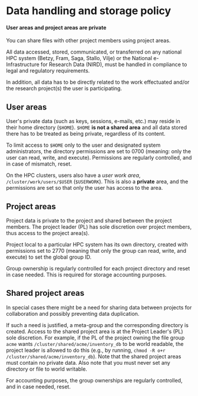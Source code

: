 
# Data handling and storage policy

<div class="alert alert-warning">
  <h4>User areas and project areas are private</h4>
  <p>
    You can share files with other project members using project areas.
  </p>
</div>

All data accessed, stored, communicated, or transferred on any national HPC
system (Betzy, Fram, Saga, Stallo, Vilje) or the National e-Infrastructure for Research Data (NIRD),
must be handled in compliance to legal and regulatory requirements.

In addition, all data has to be directly related to the work effectuated and/or
the research project(s) the user is participating.


## User areas

User's private data (such as keys, sessions, e-mails, etc.) may reside in their
home directory (`$HOME`).
`$HOME` **is not a shared area** and all data stored there has to be treated as
being private, regardless of its content.

To limit access to `$HOME` only to the user and designated system administrators,
the directory permissions are set to 0700 (meaning: only the user can read, write, and execute).
Permissions are regularly controlled, and in case of mismatch, reset.

On the HPC clusters, users also have a *user work area*,
`/cluster/work/users/$USER` (`$USERWORK`). This is also a **private**
area, and the permissions are set so that only the user has access to
the area.


## Project areas

Project data is private to the project and shared between the project members.
The project leader (PL) has sole discretion over project members, thus access
to the project area(s).

Project local to a particular HPC system has its own directory, created with
permissions set to 2770 (meaning that only the group can read, write, and execute)
to set the global group ID.

Group ownership is regularly controlled for each project directory and reset in
case needed. This is required for storage accounting purposes.


## Shared project areas

In special cases there might be a need for sharing data between projects for
collaboration and possibly preventing data duplication.

If such a need is justified, a meta-group and the corresponding directory is
created. Access to the shared project area is at the Project Leader's (PL) sole discretion.
For example, if the PL of the project owning the file group `acme` wants 
`/cluster/shared/acme/inventory_db` to be world readable, the project leader is allowed to do this 
(e.g., by running, `chmod -R o+r /cluster/shared/acme/inventory_db`).
Note that the shared project areas must contain no private data. Also note that
you must never set any directory or file to world writable.

For accounting purposes, the group ownerships are regularly controlled, and
in case needed, reset.
